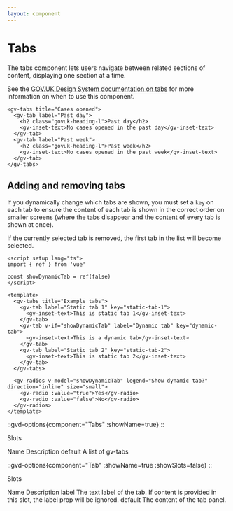 ```yaml
---
layout: component
---
```


# Tabs

The tabs component lets users navigate between related sections of content, displaying one section at a time.

See the [GOV.UK Design System documentation on tabs](https://design-system.service.gov.uk/components/tabs/) for
more information on when to use this component.

```vue-html
<gv-tabs title="Cases opened">
  <gv-tab label="Past day">
    <h2 class="govuk-heading-l">Past day</h2>
    <gv-inset-text>No cases opened in the past day</gv-inset-text>
  </gv-tab>
  <gv-tab label="Past week">
    <h2 class="govuk-heading-l">Past week</h2>
    <gv-inset-text>No cases opened in the past week</gv-inset-text>
  </gv-tab>
</gv-tabs>
```

## Adding and removing tabs

If you dynamically change which tabs are shown, you must set a `key` on each tab to ensure the content of each tab is
shown in the correct order on smaller screens (where the tabs disappear and the content of every tab is shown at once).

If the currently selected tab is removed, the first tab in the list will become selected.

```vue
<script setup lang="ts">
import { ref } from 'vue'

const showDynamicTab = ref(false)
</script>

<template>
  <gv-tabs title="Example tabs">
    <gv-tab label="Static tab 1" key="static-tab-1">
      <gv-inset-text>This is static tab 1</gv-inset-text>
    </gv-tab>
    <gv-tab v-if="showDynamicTab" label="Dynamic tab" key="dynamic-tab">
      <gv-inset-text>This is a dynamic tab</gv-inset-text>
    </gv-tab>
    <gv-tab label="Static tab 2" key="static-tab-2">
      <gv-inset-text>This is static tab 2</gv-inset-text>
    </gv-tab>
  </gv-tabs>
  
  <gv-radios v-model="showDynamicTab" legend="Show dynamic tab?" direction="inline" size="small">
    <gv-radio :value="true">Yes</gv-radio>
    <gv-radio :value="false">No</gv-radio>
  </gv-radios>
</template>
```

::gvd-options{component="Tabs" :showName=true}
::

<!-- Workaround - vue-docgen currently can't get the default slot from GvTabs because it's not an HTML template -->
<prose-h3>Slots</prose-h3>

<gv-table>
  <gv-table-head>
    <gv-table-row>
      <gv-table-header>Name</gv-table-header>
      <gv-table-header>Description</gv-table-header>
    </gv-table-row>
  </gv-table-head>
  <gv-table-body>
    <gv-table-row>
      <gv-table-cell>default</gv-table-cell>
      <gv-table-cell>
        A list of <prose-code-inline>gv-tab</prose-code-inline>s
      </gv-table-cell>
    </gv-table-row>
  </gv-table-body>
</gv-table>

::gvd-options{component="Tab" :showName=true :showSlots=false}
::

<prose-h3>Slots</prose-h3>

<gv-table>
  <gv-table-head>
    <gv-table-row>
      <gv-table-header>Name</gv-table-header>
      <gv-table-header>Description</gv-table-header>
    </gv-table-row>
  </gv-table-head>
  <gv-table-body>
    <gv-table-row>
      <gv-table-cell>label</gv-table-cell>
      <gv-table-cell>
        The text label of the tab. If content is provided in this slot, the <prose-code-inline>label</prose-code-inline> prop will be ignored.
      </gv-table-cell>
    </gv-table-row>
    <gv-table-row>
      <gv-table-cell>default</gv-table-cell>
      <gv-table-cell>
        The content of the tab panel.
      </gv-table-cell>
    </gv-table-row>
  </gv-table-body>
</gv-table>